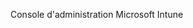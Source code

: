<Token xmlns:xlink="http://www.w3.org/1999/xlink">Console d'administration Microsoft Intune</Token>

<!--HONumber=Jul16_HO3-->


